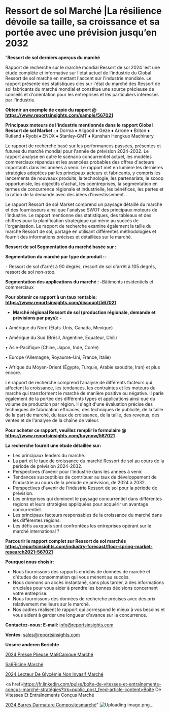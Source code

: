 # Ressort de sol Marché |La résilience dévoile sa taille, sa croissance et sa portée avec une prévision jusqu’en 2032

"<strong>Ressort de sol derniers aperçus du marché</strong>

Rapport de recherche sur le marché mondial Ressort de sol 2024 'est une étude complète et informative sur l'état actuel de l'industrie du Global Ressort de sol marché en mettant l'accent sur l'industrie mondiale. Le rapport présente des statistiques clés sur l'état du marché des Ressort de sol fabricants du marché mondial et constitue une source précieuse de conseils et d'orientation pour les entreprises et les particuliers intéressés par l'industrie.

<strong>Obtenir un exemple de copie du rapport @ <a href=https://www.reportsinsights.com/sample/567021>https://www.reportsinsights.com/sample/567021</a></strong>

<strong>Principaux moteurs de l'industrie mentionnés dans le rapport Global Ressort de sol Market</strong> :
♦ Dorma
♦ Allgood
♦ Geze
♦ Arrone
♦ Briton
♦ Rutland
♦ Ryobi
♦ ENOX
♦ Stanley-GMT
♦ Kunshan Hengkuo Machinery

Le rapport de recherche basé sur les performances passées, présentes et futures du marché mondial pour l'année de prévision 2024-2032. Le rapport analyse en outre le scénario concurrentiel actuel, les modèles commerciaux répandus et les avancées probables des offres d'acteurs importants dans les années à venir. Le rapport met en lumière les dernières stratégies adoptées par les principaux acteurs et fabricants, y compris les lancements de nouveaux produits, la technologie, les partenariats, le scoop opportuniste, les objectifs d'achat, les coentreprises, la segmentation en termes de concurrence régionale et industrielle, les bénéfices, les pertes et la ration de la demande avec des idées d'investissement. .

Le rapport Ressort de sol Market comprend un paysage détaillé du marché et des fournisseurs ainsi que l'analyse SWOT des principaux moteurs de l'industrie. Le rapport mentionne des statistiques, des tableaux et des chiffres pour la planification stratégique qui mène au succès de l'organisation. Le rapport de recherche examine également la taille du marché Ressort de sol, partage en utilisant différentes méthodologies et fournit des informations précises et détaillées sur le marché.

<strong>Ressort de sol Segmentation du marché basée sur :</strong>

<strong>Segmentation du marché par type de produit :-</strong>

⁃ Ressort de sol d'arrêt à 90 degrés, ressort de sol d'arrêt à 105 degrés, ressort de sol non-stop.

<strong>Segmentation des applications du marché : -</strong>Bâtiments résidentiels et commerciaux

<strong>Pour obtenir ce rapport à un taux rentable: <a href=https://www.reportsinsights.com/discount/567021>https://www.reportsinsights.com/discount/567021</a></strong>
<ul>
  <li><strong>Marché régional Ressort de sol (production régionale, demande et prévisions par pays): -</strong></li>
</ul>
• Amérique du Nord (États-Unis, Canada, Mexique)

• Amérique du Sud (Brésil, Argentine, Equateur, Chili)

• Asie-Pacifique (Chine, Japon, Inde, Corée)

• Europe (Allemagne, Royaume-Uni, France, Italie)

• Afrique du Moyen-Orient (Égypte, Turquie, Arabie saoudite, Iran) et plus encore.

Le rapport de recherche comprend l’analyse de différents facteurs qui affectent la croissance, les tendances, les contraintes et les moteurs du marché qui transforment le marché de manière positive ou négative. Il parle également de la portée des différents types et applications ainsi que du volume de production par région. Il s'agit d'une évaluation précise des techniques de fabrication efficaces, des techniques de publicité, de la taille de la part de marché, du taux de croissance, de la taille, des revenus, des ventes et de l'analyse de la chaîne de valeur.

<strong>Pour acheter ce rapport, veuillez remplir le formulaire @   <a href=https://www.reportsinsights.com/buynow/567021>https://www.reportsinsights.com/buynow/567021</a></strong>

<strong>La recherche fournit une étude détaillée sur:</strong>
<ul>
  <li>Les principaux leaders du marché.</li>
  <li>La part et le taux de croissance du marché Ressort de sol au cours de la période de prévision 2024-2032.</li>
  <li>Perspectives d'avenir pour l'industrie dans les années à venir.</li>
  <li>Tendances susceptibles de contribuer au taux de développement de l'industrie au cours de la période de prévision, de 2024 à 2032.</li>
  <li>Perspectives d'avenir de l'industrie Ressort de sol pour la période de prévision.</li>
  <li>Les entreprises qui dominent le paysage concurrentiel dans différentes régions et leurs stratégies appliquées pour acquérir un avantage concurrentiel.</li>
  <li>Les principaux facteurs responsables de la croissance du marché dans les différentes régions.</li>
  <li>Les défis auxquels sont confrontées les entreprises opérant sur le marché international ?</li>
</ul>

<strong>Parcourir le rapport complet sur Ressort de sol marchés <a href=https://reportsinsights.com/industry-forecast/floor-spring-market-research2021-567021>https://reportsinsights.com/industry-forecast/floor-spring-market-research2021-567021</a></strong>

<strong>Pourquoi nous choisir:</strong>
<ul>
  <li>Nous fournissons des rapports enrichis de données de marché et d'études de consommation qui vous mènent au succès.</li>
  <li>Nous donnons un accès instantané, sans plus tarder, à des informations cruciales pour vous aider à prendre les bonnes décisions concernant votre entreprise.</li>
  <li>Nous fournissons des données de recherche précises avec des prix relativement meilleurs sur le marché.</li>
  <li>Nos cadres réalisent le rapport qui correspond le mieux à vos besoins et vous aident à garder une longueur d'avance sur la concurrence.</li>
</ul>
<strong>Contactez-nous:
</strong><strong>E-mail:</strong> <a href=mailto:info@reportsinsights.com>info@reportsinsights.com</a>

<strong>Ventes</strong>: <a href=mailto:sales@reportsinsights.com>sales@reportsinsights.com</a>

<strong>Unsere anderen Berichte</strong>

<a href=https://www.linkedin.com/pulse/2024-presse-plieuse-m%C3%A9canique-march%C3%A9-rapport-icjac/>2024 Presse Plieuse Ma9Canique Marché</a>

<a href=https://www.linkedin.com/pulse/s%C3%A9ricine-march%C3%A9-de-la-taille-2024-tendance-cpcoc/>Sa9Ricine Marché</a>

<a href=https://www.linkedin.com/pulse/2024-lecteur-de-glycémie-non-invasif-marché-analyse-jznsc/>2024 Lecteur De Glycémie Non Invasif Marché</a>

<a href=https://fr.linkedin.com/pulse/boîte-de-vitesses-et-entraînements-conçus-marché-stratégies?trk=public_post_feed-article-content>Boîte De Vitesses Et Entraînements Conçus Marché</a>

<a href=https://www.linkedin.com/pulse/2024-barres-darmature-compositesmarch%C3%A9-cp1af/>2024 Barres Darmature Compositesmarché</a>"
![Uploading image.png…]()
